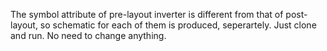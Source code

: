 The symbol attribute of pre-layout inverter is different from that of post-layout, so schematic for each of them is produced, seperartely. Just clone and run. No need to change anything.
